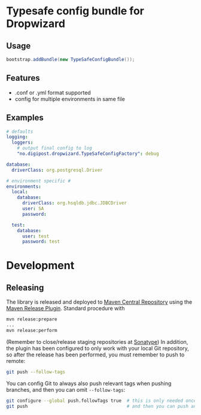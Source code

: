 # Typesafe config bundle for Dropwizard

## Usage
```java
bootstrap.addBundle(new TypeSafeConfigBundle());
```

## Features

* .conf or .yml format supported
* config for multiple environments in same file

## Examples

```yml
# defaults
logging:
  loggers:
    # output final config to log
    "no.digipost.dropwizard.TypeSafeConfigFactory": debug

database:
  driverClass: org.postgresql.Driver

# environment specific #
environments:
  local:
    database:
      driverClass: org.hsqldb.jdbc.JDBCDriver
      user: SA
      password:

  test:
    database:
      user: test
      password: test
```


# Development

## Releasing

The library is released and deployed to
[Maven Central Repository](http://search.maven.org/#search%7Cga%7C1%7Cg%3A%22no.digipost%22%20a%3A%22typesafe-config-bundle%22)
using the [Maven Release Plugin](https://maven.apache.org/maven-release/maven-release-plugin/). Standard procedure with

```bash
mvn release:prepare
...
mvn release:perform
```
(Remember to close/release staging repositories at [Sonatype](https://oss.sonatype.org))
In addition, the plugin has been configured to only work with your local Git repository, so after the release has been performed,
you must remember to push to remote:

```bash
git push --follow-tags
```

You can config Git to always also push relevant tags when pushing branches, and then you can omit `--follow-tags`:

```bash
git configure --global push.followTags true  # this is only needed once
git push                                     # and then you can push and --follow-tags will be implied
```

